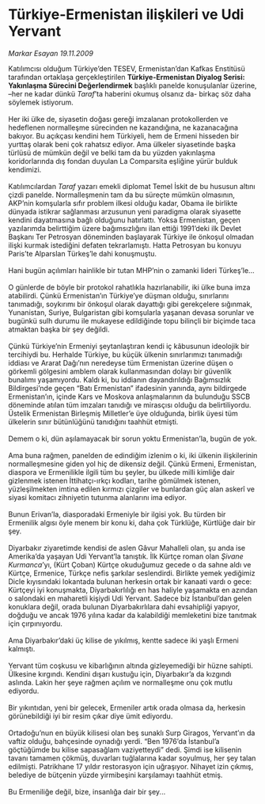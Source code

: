 # Türkiye-Ermenistan ilişkileri ve Udi Yervant

*Markar Esayan 19.11.2009*

<div class="taraf_structure_2col_1zq">
<div class="margen_n">



 <p>Katılımcısı olduğum Türkiye’den TESEV, Ermenistan’dan Kafkas Enstitüsü tarafından ortaklaşa gerçekleştirilen <b>Türkiye-Ermenistan Diyalog Serisi: Yakınlaşma Sürecini Değerlendirmek</b> başlıklı panelde konuşulanlar üzerine, –her ne kadar dünkü <i>Taraf</i>’ta haberini okumuş olsanız da- birkaç söz daha söylemek istiyorum. <br/><br/>Her iki ülke de, siyasetin doğası gereği imzalanan protokollerden ve hedeflenen normalleşme sürecinden ne kazandığına, ne kazanacağına bakıyor. Bu açıkçası kendini hem Türkiyeli, hem de Ermeni hisseden bir yurttaş olarak beni çok rahatsız ediyor. Ama ülkeler siyasetinde başka türlüsü de mümkün değil ve belki tam da bu yüzden yakınlaşma koridorlarında dış fondan duyulan La Comparsita eşliğine yürür bulduk kendimizi. <br/><br/>Katılımcılardan <i>Taraf</i> yazarı emekli diplomat Temel İskit de bu hususun altını çizdi panelde. Normalleşmenin tam da bu süreçte mümkün olmasının, AKP’nin komşularla sıfır problem ilkesi olduğu kadar, Obama ile birlikte dünyada istikrar sağlanması arzusunun yeni paradigma olarak siyasette kendini dayatmasına bağlı olduğunu hatırlattı. Yoksa Ermenistan, geçen yazılarımda belirttiğim üzere bağımsızlığını ilan ettiği 1991’deki ilk Devlet Başkanı Ter Petrosyan döneminden başlayarak Türkiye ile önkoşul olmadan ilişki kurmak istediğini defaten tekrarlamıştı. Hatta Petrosyan bu konuyu Paris’te Alparslan Türkeş’le dahi konuşmuştu. <br/><br/>Hani bugün açılımları hainlikle bir tutan MHP’nin o zamanki lideri Türkeş’le... <br/><br/>O günlerde de böyle bir protokol rahatlıkla hazırlanabilir, iki ülke buna imza atabilirdi. Çünkü Ermenistan’ın Türkiye’ye düşman olduğu, sınırlarını tanımadığı, soykırımı bir önkoşul olarak dayattığı gibi gerekçelere sığınmak, Yunanistan, Suriye, Bulgaristan gibi komşularla yaşanan devasa sorunlar ve bugünkü sulh durumu ile mukayese edildiğinde topu bilinçli bir biçimde taca atmaktan başka bir şey değildi. <br/><br/>Çünkü Türkiye’nin Ermeniyi şeytanlaştıran kendi iç kâbusunun ideolojik bir tercihiydi bu. Herhalde Türkiye, bu küçük ülkenin sınırlarımızı tanımadığı iddiası ve Ararat Dağı’nın neredeyse tüm Ermenistan üzerine düşen o görkemli gölgesini amblem olarak kullanmasından dolayı bir güvenlik bunalımı yaşamıyordu. Kaldı ki, bu iddianın dayandırıldığı Bağımsızlık Bildirgesi’nde geçen “Batı Ermenistan” ifadesinin yanında, aynı bildirgede Ermenistan’ın, içinde Kars ve Moskova anlaşmalarının da bulunduğu SSCB döneminde atılan tüm imzaları tanıdığı ve mirasçısı olduğu da belirtiliyordu. Üstelik Ermenistan Birleşmiş Milletler’e üye olduğunda, birlik üyesi tüm ülkelerin sınır bütünlüğünü tanıdığını taahhüt etmişti. <br/><br/>Demem o ki, dün aşılamayacak bir sorun yoktu Ermenistan’la, bugün de yok. <br/><br/>Ama buna rağmen, panelden de edindiğim izlenim o ki, iki ülkenin ilişkilerinin normalleşmesine giden yol hiç de dikensiz değil. Çünkü Ermeni, Ermenistan, diaspora ve Ermenilikle ilgili tüm bu şeyler, bu ülkede milli kimliğe dair gizlenmek istenen İttihatçı-ırkçı kodları, tarihe gömülmek istenen, yüzleşilmekten imtina edilen kırmızı çizgiler ve bunlardan güç alan askerî ve siyasi komitacı zihniyetin tutunma alanlarını ima ediyor. <br/><br/>Bunun Erivan’la, diasporadaki Ermeniyle bir ilgisi yok. Bu türden bir Ermenilik algısı öyle menem bir konu ki, daha çok Türklüğe, Kürtlüğe dair bir şey. <br/><br/>Diyarbakır ziyaretimde kendisi de aslen Gâvur Mahalleli olan, şu anda ise Amerika’da yaşayan Udi Yervant’la tanıştık. İlk Kürtçe roman olan <i>Şivane Kurmanca</i>’yı, (Kürt Çoban) Kürtçe okuduğumuz gecede o da sahne aldı ve Kürtçe, Ermenice, Türkçe nefis şarkılar seslendirdi. Birlikte yemek yediğimiz Dicle kıyısındaki lokantada bulunan herkesin ortak bir kanaati vardı o gece: Kürtçeyi iyi konuşmakta, Diyarbakırlılığı en has haliyle yaşamakta en azından o salondaki en maharetli kişiydi Udi Yervant. Sadece biz İstanbul’dan gelen konuklara değil, orada bulunan Diyarbakırlılara dahi evsahipliği yapıyor, doğduğu ve ancak 1976 yılına kadar da kalabildiği memleketini bize tanıtmak için çırpınıyordu. <br/><br/>Ama Diyarbakır’daki üç kilise de yıkılmış, kentte sadece iki yaşlı Ermeni kalmıştı. <br/><br/>Yervant tüm coşkusu ve kibarlığının altında gizleyemediği bir hüzne sahipti. Ülkesine kırgındı. Kendini dışarı kustuğu için, Diyarbakır’a da kızgındı aslında. Lakin her şeye rağmen açılım ve normalleşme onu çok mutlu ediyordu. <br/><br/>Bir yıkıntıdan, yeni bir gelecek, Ermeniler artık orada olmasa da, herkesin görünebildiği iyi bir resim çıkar diye ümit ediyordu. <br/><br/>Ortadoğu’nun en büyük kilisesi olan beş sunaklı Surp Giragos, Yervant’ın da vaftiz olduğu, bahçesinde oynadığı yerdi. “Ben 1976’da İstanbul’a göçtüğümde bu kilise sapasağlam vaziyetteydi” dedi. Şimdi ise kilisenin tavanı tamamen çökmüş, duvarları tuğlalarına kadar soyulmuş, her şey talan edilmişti. Patrikhane 17 yıldır restorasyon için uğraşıyor. Nihayet izin çıkmış, belediye de bütçenin yüzde yirmibeşini karşılamayı taahhüt etmiş. <br/><br/>Bu Ermeniliğe değil, bize, insanlığa dair bir şey...</p>
<br/>
<br/>
<br/>



<br/>


<div id="taraf_not">
</div>

</div>


</div>
